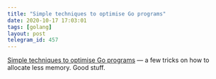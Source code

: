 ```yaml
---
title: "Simple techniques to optimise Go programs"
date: 2020-10-17 17:03:01
tags: [golang]
layout: post
telegram_id: 457
---
```


[Simple techniques to optimise Go programs](https://stephen.sh/posts/quick-go-performance-improvements) — a few tricks on how to allocate less memory. Good stuff.
